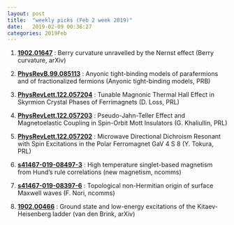 ```yaml
---
layout: post
title:  "weekly picks (Feb 2 week 2019)"
date:   2019-02-09 00:36:27
categories: 2019Feb
---
```



1. **[1902.01647](https://arxiv.org/abs/1902.01647)** : Berry curvature unravelled by the Nernst effect (Berry curvature, arXiv)


1. **[PhysRevB.99.085113](https://journals.aps.org/prb/abstract/10.1103/PhysRevB.99.085113)** : Anyonic tight-binding models of parafermions and of fractionalized fermions (Anyonic tight-binding models, PRB)


1. **[PhysRevLett.122.057204](https://journals.aps.org/prl/abstract/10.1103/PhysRevLett.122.057204)** : Tunable Magnonic Thermal Hall Effect in Skyrmion Crystal Phases of Ferrimagnets (D. Loss, PRL)

1. **[PhysRevLett.122.057203](https://journals.aps.org/prl/abstract/10.1103/PhysRevLett.122.057203)** : Pseudo-Jahn-Teller Effect and Magnetoelastic Coupling in Spin-Orbit Mott Insulators (G. Khaliullin, PRL)

1. **[PhysRevLett.122.057202](https://journals.aps.org/prl/abstract/10.1103/PhysRevLett.122.057202)** : Microwave Directional Dichroism Resonant with Spin Excitations in the Polar Ferromagnet GaV 4 S 8 (Y. Tokura, PRL)

1. **[s41467-019-08497-3](https://www.nature.com/articles/s41467-019-08497-3)** : High temperature singlet-based magnetism from Hund’s rule correlations (new magnetism, ncomms)


1. **[s41467-019-08397-6](https://www.nature.com/articles/s41467-019-08397-6)** : Topological non-Hermitian origin of surface Maxwell waves (F. Nori, ncomms)

1. **[1902.00466](https://arxiv.org/abs/1902.00466)** : Ground state and low-energy excitations of the Kitaev-Heisenberg ladder (van den Brink, arXiv)


